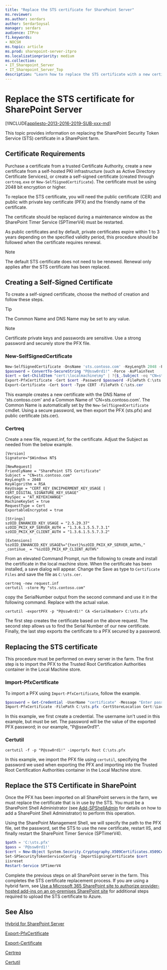 ```yaml
---
title: "Replace the STS certificate for SharePoint Server"
ms.reviewer: 
ms.author: serdars
author: SerdarSoysal
manager: serdars
audience: ITPro
f1.keywords:
- NOCSH
ms.topic: article
ms.prod: sharepoint-server-itpro
ms.localizationpriority: medium
ms.collection:
- IT_Sharepoint_Server
- IT_Sharepoint_Server_Top
description: "Learn how to replace the STS certificate with a new certificate from a public authority."
---
```


# Replace the STS certificate for SharePoint Server

[!INCLUDE[appliesto-2013-2016-2019-SUB-xxx-md](../includes/appliesto-2013-2016-2019-SUB-xxx-md.md)]

This topic provides information on replacing the SharePoint Security Token Service (STS) certificate in a SharePoint farm.

## Certificate Requirements

Purchase a certificate from a trusted Certificate Authority, create a new certificate from a self-hosted PKI infrastructure (such as Active Directory Certificate Services), or create a self-signed certificate (created through `certreq.exe` or `New-SelfSignedCertificate`). The certificate must be using 2048 bit encryption or higher.

To replace the STS certificate, you will need the public certificate (CER) and public with private key certificate (PFX) and the friendly name of the certificate.

The certificate should be replaced during a maintenance window as the SharePoint Timer Service (SPTimerV4) must be restarted.

As public certificates and by default, private certificates expire within 1 to 3 years depending on the specified validity  period, this procedure should be followed when the certificate requires renewal.

> [!NOTE]
> The default STS certificate does not need to be renewed. Renewal only applies after the STS certificate has been replaced.

## Creating a Self-Signed Certificate

To create a self-signed certificate, choose the method of creation and follow these steps.

> [!TIP]
> The Common Name and DNS Name may be set to any value.

> [!NOTE]
> Certificate private keys and passwords are sensitive. Use a strong password and securely store the PFX file.

### New-SelfSignedCertificate

```PowerShell
New-SelfSignedCertificate -DnsName 'sts.contoso.com' -KeyLength 2048 -FriendlyName 'SharePoint STS Certificate' -CertStoreLocation 'cert:\LocalMachine\My' -KeySpec KeyExchange
$password = ConvertTo-SecureString "P@ssw0rd1!" -Force -AsPlainText
$cert = Get-ChildItem "cert:\localmachine\my" | ?{$_.Subject -eq "CN=sts.contoso.com"}
Export-PfxCertificate -Cert $cert -Password $password -FilePath C:\sts.pfx
Export-Certificate -Cert $cert -Type CERT -FilePath C:\sts.cer
```

This example creates a new certificate with the DNS Name of 'sts.contoso.com' and a Common Name of 'CN=sts.contoso.com'. The Common Name is automatically set by the `New-SelfSignedCertificate` cmdlet. Using a secure password, we then export the PFX (sts.pfx) and public certificate (sts.cer).

### Certreq

Create a new file, request.inf, for the certificate. Adjust the Subject as needed from the below example.

```
[Version]
Signature="$Windows NT$

[NewRequest]
FriendlyName = "SharePoint STS Certificate"
Subject = "CN=sts.contoso.com"
KeyLength = 2048
KeyAlgorithm = RSA
KeyUsage = "CERT_KEY_ENCIPHERMENT_KEY_USAGE | CERT_DIGITAL_SIGNATURE_KEY_USAGE"
KeySpec = "AT_KEYEXCHANGE"
MachineKeySet = true
RequestType = Cert
ExportableEncrypted = true

[Strings]
szOID_ENHANCED_KEY_USAGE = "2.5.29.37"
szOID_PKIX_KP_SERVER_AUTH = "1.3.6.1.5.5.7.3.1"
szOID_PKIX_KP_CLIENT_AUTH = "1.3.6.1.5.5.7.3.2"

[Extensions]
%szOID_ENHANCED_KEY_USAGE%="{text}%szOID_PKIX_KP_SERVER_AUTH%,"
_continue_ = "%szOID_PKIX_KP_CLIENT_AUTH%"
```

From an elevated Command Prompt, run the following to create and install the certificate in the local machine store. When the certificate has been installed, a save dialog will appear. Change the Save as type to `Certificate Files` and save the file as `C:\sts.cer`.

```
certreq -new request.inf
certutil -store My "sts.contoso.com"
````
copy the SerialNumber output from the second command and use it in the following command. Replace <SerialNumber> with the actual value.
  
```
certutil -exportPFX -p "P@ssw0rd1!" CA <SerialNumber> C:\sts.pfx
```

The first step creates the certificate based on the above request. The second step allows us to find the Serial Number of our new certificate. Finally, the last step exports the certificate to a PFX secured by a password.

## Replacing the STS certificate

This procedure must be performed on every server in the farm. The first step is to import the PFX to the Trusted Root Certification Authorities container in the Local Machine store.

### Import-PfxCertificate

To import a PFX using `Import-PfxCertificate`, follow the example.

```PowerShell
$password = Get-Credential -UserName "certificate" -Message "Enter password"
Import-PfxCertificate -FilePath C:\sts.pfx -CertStoreLocation Cert:\LocalMachine\Root -Password $password.Password
```

In this example, we first create a credential. The username isn't used in this example, but must be set. The password will be the value of the exported PFX password; in our example, "P@ssw0rd1!".

### Certutil

```
certutil -f -p "P@ssw0rd1!" -importpfx Root C:\sts.pfx
```

In this example, we import the PFX file using `certutil`, specifying the password we used when exporting the PFX and importing into the Trusted Root Certification Authorities container in the Local Machine store.

## Replace the STS Certificate in SharePoint

Once the PFX has been imported on all SharePoint servers in the farm, we must replace the certificate that is in use by the STS. You must be a SharePoint Shell Administrator (see [Add-SPShellAdmin](/powershell/module/sharepoint-server/add-spshelladmin?view=sharepoint-ps&preserve-view=true) for details on how to add a SharePoint Shell Administrator) to perform this operation.

Using the SharePoint Management Shell, we will specify the path to the PFX file, set the password, set the STS to use the new certificate, restart IIS, and finally restart the SharePoint Timer Service (SPTimerV4).

```PowerShell
$path = 'C:\sts.pfx'
$pass = 'P@ssw0rd1!'
$cert = New-Object System.Security.Cryptography.X509Certificates.X509Certificate2($path, $pass, 20)
Set-SPSecurityTokenServiceConfig -ImportSigningCertificate $cert
iisreset
Restart-Service SPTimerV4
```

Complete the previous steps on all SharePoint server in the farm. This completes the STS certificate replacement process. If you are using a hybrid farm, see [Use a Microsoft 365 SharePoint site to authorize provider-hosted add-ins on an on-premises SharePoint site](/sharepoint/dev/sp-add-ins/use-an-office-365-sharepoint-site-to-authorize-provider-hosted-add-ins-on-an-on) for additional steps required to upload the STS certificate to Azure.

## See Also

[Hybrid for SharePoint Server](../hybrid/hybrid.md)

[Export-PfxCertificate](/powershell/module/pkiclient/export-pfxcertificate?view=win10-ps)

[Export-Certificate](/powershell/module/pkiclient/export-certificate?view=win10-ps)

[Certreq](/windows-server/administration/windows-commands/certreq_1)

[Certutil](/windows-server/administration/windows-commands/certutil)

